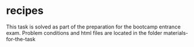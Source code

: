 # recipes
This task is solved as part of the preparation for the bootcamp entrance exam.  Problem conditions and html files are located in the folder materials-for-the-task
